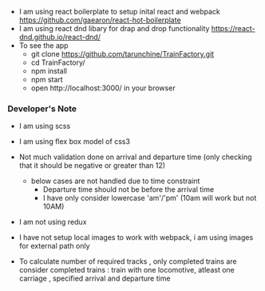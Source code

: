 * I am using react boilerplate to setup inital react and webpack
    https://github.com/gaearon/react-hot-boilerplate
* I am using react dnd libary for drap and drop functionality
    https://react-dnd.github.io/react-dnd/
* To see the app
    * git clone https://github.com/tarunchine/TrainFactory.git
    * cd TrainFactory/
    * npm install
    * npm start
    * open http://localhost:3000/ in your browser


### Developer's Note

* I am using scss 
* I am using flex box model of css3
* Not much validation done on arrival and departure time (only checking that it should be negative or greater than 12)
    * below cases are not handled due to time constraint
        * Departure time should not be before the arrival time
        * I have only consider lowercase 'am'/'pm'  (10am will work but not 10AM)
        
* I am not using redux
* I have not setup local images to work with webpack, i am using images for external path only
* To calculate number of required tracks , only completed trains are consider
     completed trains :  train with one locomotive, atleast one carriage , specified arrival and departure time





